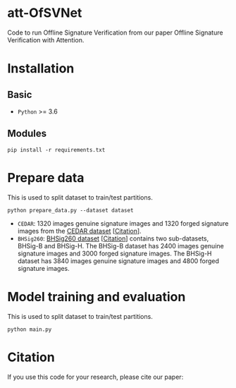 # att-OfSVNet
Code to run Offline Signature Verification from our paper Offline Signature Verification with Attention.


# Installation
## Basic
- `Python` >= 3.6
## Modules
```shell
pip install -r requirements.txt
```

# Prepare data
This is used to split dataset to train/test partitions.

```shell
python prepare_data.py --dataset dataset
```

- `CEDAR`: 1320 images genuine signature images and 1320 forged signature images from the [CEDAR dataset](https://cedar.buffalo.edu/NIJ/data/) [[Citation](https://github.com/Cancoekfai/att-OfSVNet/blob/main/datasets/bibtex/CEDAR.tex)].
- `BHSig260`: [BHSig260 dataset](https://drive.google.com/file/d/0B29vNACcjvzVc1RfVkg5dUh2b1E/edit?resourcekey=0-MUNnTzBi4h_VE0J84NDF3Q) [[Citation](https://github.com/Cancoekfai/att-OfSVNet/blob/main/datasets/bibtex/BHSig.tex)] contains two sub-datasets, BHSig-B and BHSig-H. The BHSig-B dataset has 2400 images genuine signature images and 3000 forged signature images. The BHSig-H dataset has 3840 images genuine signature images and 4800 forged signature images.


# Model training and evaluation
This is used to split dataset to train/test partitions.

```shell
python main.py
```


# Citation
If you use this code for your research, please cite our paper:

